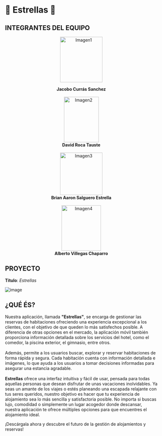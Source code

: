 # 🌟 Estrellas 🌟

## INTEGRANTES DEL EQUIPO
<div align="center">
  
<img src="https://github.com/rsanzfloridauni/DAM2324_Estrellas/assets/114494834/4c0062c6-e8e2-4999-80b8-5b55cf7d77e4" alt="Imagen1" width="140" height="150">

**Jacobo Currás Sanchez**
<br> <br>
<img src="https://github.com/rsanzfloridauni/DAM2324_Estrellas/assets/114494746/bc70b806-fdab-4261-9099-109f59b67310" alt="Imagen2" width="115" height="150">
<br>
**David Roca Tauste**
<br> <br>
<img src="https://github.com/rsanzfloridauni/DAM2324_Estrellas/assets/114494834/64ded058-8a80-426e-a068-db54e0beeddf" alt="Imagen3" width="140" height="140">
<br>
**Brian Aaron Salguero Estrella**
<br> <br>
<img src="https://github.com/rsanzfloridauni/DAM2324_Estrellas/assets/114494834/385d119b-ce8a-4b79-ac32-4aab2ee3ca71" alt="Imagen4" width="130" height="150">
<br>
**Alberto Villegas Chaparro**

</div>

## PROYECTO
**Título**: _Estrellas_

![image](https://github.com/rsanzfloridauni/DAM2324_Estrellas/assets/114494746/b45166ef-5e18-4b97-b054-d3ccd5142d59)

## ¿QUÉ ÉS?
Nuestra aplicación, llamada **"Estrellas"**, se encarga de gestionar las reservas de habitaciones ofreciendo una experiencia excepcional a los clientes, con el objetivo de que queden lo más satisfechos posible. A diferencia de otras opciones en el mercado, la aplicación móvil también proporciona información detallada sobre los servicios del hotel, como el comedor, la piscina exterior, el gimnasio, entre otros.
<br> <br>
Además, permite a los usuarios buscar, explorar y reservar habitaciones de forma rápida y segura. Cada habitación cuenta con información detallada e imágenes, lo que ayuda a los usuarios a tomar decisiones informadas para asegurar una estancia agradable.
<br> <br>
**Estrellas** ofrece una interfaz intuitiva y fácil de usar, pensada para todas aquellas personas que desean disfrutar de unas vacaciones inolvidables. Ya seas un amante de los viajes o estés planeando una escapada relajante con tus seres queridos, nuestro objetivo es hacer que tu experiencia de alojamiento sea lo más sencilla y satisfactoria posible. No importa si buscas lujo, comodidad o simplemente un lugar acogedor donde descansar, nuestra aplicación te ofrece múltiples opciones para que encuentres el alojamiento ideal.

¡Descárgala ahora y descubre el futuro de la gestión de alojamientos y reservas!
